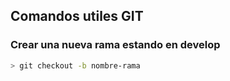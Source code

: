 ## Comandos utiles GIT

### Crear una nueva rama estando en develop

```sh
> git checkout -b nombre-rama
```
